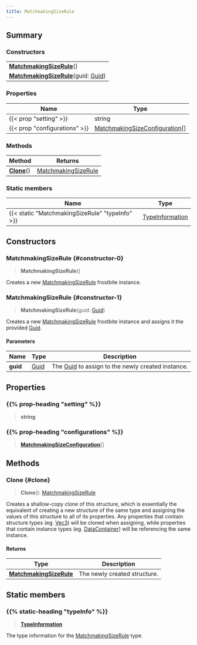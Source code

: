 ```yaml
---
title: MatchmakingSizeRule
---
```


## Summary

### Constructors

|  |
| --- |
| **[MatchmakingSizeRule](#constructor-0)**() |
| **[MatchmakingSizeRule](#constructor-1)**(guid: [Guid](/vext/ref/shared/type/guid)) |

### Properties

| Name | Type |
| ---- | ---- |
| {{< prop "setting" >}} | string |
| {{< prop "configurations" >}} | [MatchmakingSizeConfiguration](/vext/ref/fb/matchmakingsizeconfiguration)[] |

### Methods

| Method | Returns |
| ------ | ------- |
| **[Clone](#clone)**() | [MatchmakingSizeRule](/vext/ref/fb/matchmakingsizerule) |

### Static members

| Name | Type |
| ---- | ---- |
| {{< static "MatchmakingSizeRule" "typeInfo" >}} | [TypeInformation](/vext/ref/shared/type/typeinformation) |

## Constructors

### MatchmakingSizeRule {#constructor-0}

> **MatchmakingSizeRule**()

Creates a new [MatchmakingSizeRule](/vext/ref/fb/matchmakingsizerule) frostbite instance.

### MatchmakingSizeRule {#constructor-1}

> **MatchmakingSizeRule**(guid: [Guid](/vext/ref/shared/type/guid))

Creates a new [MatchmakingSizeRule](/vext/ref/fb/matchmakingsizerule) frostbite instance and assigns it the provided [Guid](/vext/ref/shared/type/guid).

#### Parameters

| Name | Type | Description |
| ---- | ---- | ----------- |
| **guid** | [Guid](/vext/ref/shared/type/guid) | The [Guid](/vext/ref/shared/type/guid) to assign to the newly created instance. |

## Properties

### {{% prop-heading "setting" %}}

> **string**

### {{% prop-heading "configurations" %}}

> **[MatchmakingSizeConfiguration](/vext/ref/fb/matchmakingsizeconfiguration)**[]

## Methods

### Clone {#clone}

> **Clone**(): [MatchmakingSizeRule](/vext/ref/fb/matchmakingsizerule)

Creates a shallow-copy clone of this structure, which is essentially the equivalent of creating a new structure of the same type and assigning the values of this structure to all of its properties. Any properties that contain structure types (eg. [Vec3](/vext/ref/shared/type/vec3)) will be cloned when assigning, while properties that contain instance types (eg. [DataContainer](/vext/ref/shared/type/datacontainer)) will be referencing the same instance.

#### Returns

| Type | Description |
| ---- | ----------- |
| **[MatchmakingSizeRule](/vext/ref/fb/matchmakingsizerule)** | The newly created structure. |

## Static members

### {{% static-heading "typeInfo" %}}

> **[TypeInformation](/vext/ref/shared/type/typeinformation)**

The type information for the [MatchmakingSizeRule](/vext/ref/fb/matchmakingsizerule) type.

